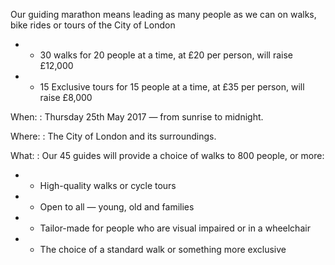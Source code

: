 
   Our guiding marathon means leading as many people as we can on walks, bike rides or tours of the City of London

   * - 30 walks for 20 people at a time, at £20 per person, will raise £12,000
   * - 15 Exclusive tours for 15 people at a time, at £35 per person, will raise £8,000

When:
: Thursday 25th May 2017 &mdash; from sunrise to midnight.

Where:
: The City of London and its surroundings.

What:
: Our 45 guides will provide a choice of walks to 800 people, or more:
<!-- bogus -->
* - High-quality walks or cycle tours
* - Open to all &mdash; young, old and families
* - Tailor-made for people who are visual impaired or in a wheelchair
* - The choice of a standard walk or something more exclusive
